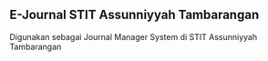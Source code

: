## E-Journal STIT Assunniyyah Tambarangan

Digunakan sebagai Journal Manager System di STIT Assunniyyah Tambarangan
